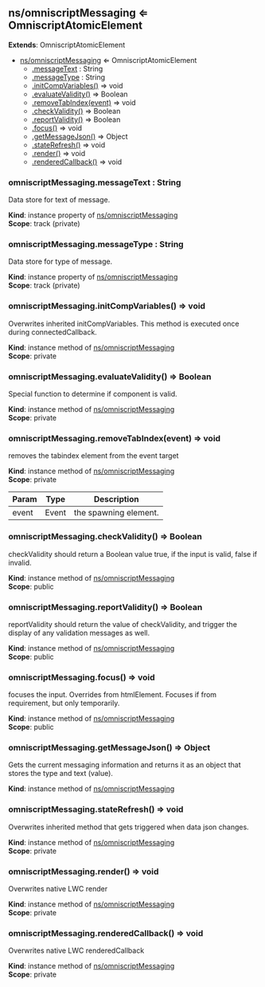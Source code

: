 ## ns/omniscriptMessaging ⇐ OmniscriptAtomicElement
**Extends**: OmniscriptAtomicElement  

* [ns/omniscriptMessaging](#markdown-header-nsomniscriptmessaging-omniscriptatomicelement) ⇐ OmniscriptAtomicElement
    * [.messageText](#markdown-header-omniscriptmessagingmessagetext-string) : String
    * [.messageType](#markdown-header-omniscriptmessagingmessagetype-string) : String
    * [.initCompVariables()](#markdown-header-omniscriptmessaginginitcompvariables-void) ⇒ void
    * [.evaluateValidity()](#markdown-header-omniscriptmessagingevaluatevalidity-boolean) ⇒ Boolean
    * [.removeTabIndex(event)](#markdown-header-omniscriptmessagingremovetabindexevent-void) ⇒ void
    * [.checkValidity()](#markdown-header-omniscriptmessagingcheckvalidity-boolean) ⇒ Boolean
    * [.reportValidity()](#markdown-header-omniscriptmessagingreportvalidity-boolean) ⇒ Boolean
    * [.focus()](#markdown-header-omniscriptmessagingfocus-void) ⇒ void
    * [.getMessageJson()](#markdown-header-omniscriptmessaginggetmessagejson-object) ⇒ Object
    * [.stateRefresh()](#markdown-header-omniscriptmessagingstaterefresh-void) ⇒ void
    * [.render()](#markdown-header-omniscriptmessagingrender-void) ⇒ void
    * [.renderedCallback()](#markdown-header-omniscriptmessagingrenderedcallback-void) ⇒ void

### omniscriptMessaging.messageText : String
Data store for text of message.

**Kind**: instance property of [ns/omniscriptMessaging](#markdown-header-nsomniscriptmessaging-omniscriptatomicelement)  
**Scope**: track (private)  
### omniscriptMessaging.messageType : String
Data store for type of message.

**Kind**: instance property of [ns/omniscriptMessaging](#markdown-header-nsomniscriptmessaging-omniscriptatomicelement)  
**Scope**: track (private)  
### omniscriptMessaging.initCompVariables() ⇒ void
Overwrites inherited initCompVariables. This method is executed once during connectedCallback.

**Kind**: instance method of [ns/omniscriptMessaging](#markdown-header-nsomniscriptmessaging-omniscriptatomicelement)  
**Scope**: private  
### omniscriptMessaging.evaluateValidity() ⇒ Boolean
Special function to determine if component is valid.

**Kind**: instance method of [ns/omniscriptMessaging](#markdown-header-nsomniscriptmessaging-omniscriptatomicelement)  
**Scope**: private  
### omniscriptMessaging.removeTabIndex(event) ⇒ void
removes the tabindex element from the event target

**Kind**: instance method of [ns/omniscriptMessaging](#markdown-header-nsomniscriptmessaging-omniscriptatomicelement)  
**Scope**: private  

| Param | Type | Description |
| --- | --- | --- |
| event | Event | the spawning  element. |

### omniscriptMessaging.checkValidity() ⇒ Boolean
checkValidity should return a Boolean value true, if the input is valid, false if invalid.

**Kind**: instance method of [ns/omniscriptMessaging](#markdown-header-nsomniscriptmessaging-omniscriptatomicelement)  
**Scope**: public  
### omniscriptMessaging.reportValidity() ⇒ Boolean
reportValidity should return the value of checkValidity, and trigger the display of any
validation messages as well.

**Kind**: instance method of [ns/omniscriptMessaging](#markdown-header-nsomniscriptmessaging-omniscriptatomicelement)  
**Scope**: public  
### omniscriptMessaging.focus() ⇒ void
focuses the input. Overrides from htmlElement. Focuses if from requirement, but only temporarily.

**Kind**: instance method of [ns/omniscriptMessaging](#markdown-header-nsomniscriptmessaging-omniscriptatomicelement)  
**Scope**: public  
### omniscriptMessaging.getMessageJson() ⇒ Object
Gets the current messaging information and returns it as an object that stores the type and text (value).

**Kind**: instance method of [ns/omniscriptMessaging](#markdown-header-nsomniscriptmessaging-omniscriptatomicelement)  
### omniscriptMessaging.stateRefresh() ⇒ void
Overwrites inherited method that gets triggered when data json changes.

**Kind**: instance method of [ns/omniscriptMessaging](#markdown-header-nsomniscriptmessaging-omniscriptatomicelement)  
**Scope**: private  
### omniscriptMessaging.render() ⇒ void
Overwrites native LWC render

**Kind**: instance method of [ns/omniscriptMessaging](#markdown-header-nsomniscriptmessaging-omniscriptatomicelement)  
**Scope**: private  
### omniscriptMessaging.renderedCallback() ⇒ void
Overwrites native LWC renderedCallback

**Kind**: instance method of [ns/omniscriptMessaging](#markdown-header-nsomniscriptmessaging-omniscriptatomicelement)  
**Scope**: private  
